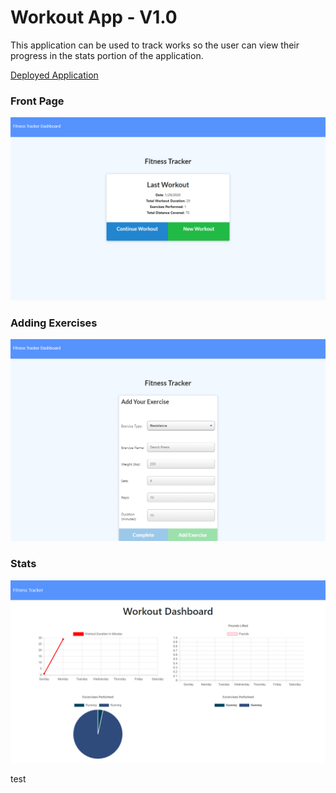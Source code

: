 # Workout App - V1.0

This application can be used to track works so the user can view their progress in the stats portion of the application.

[Deployed Application](https://wotrack.herokuapp.com/)

### Front Page

![Landing page screenshot](assets/img/landingPage.png)

### Adding Exercises

![Adding additional exercises screenshot](assets/img/addExercise.png)

### Stats

![View of stats page](assets/img/statsPage.png)

test